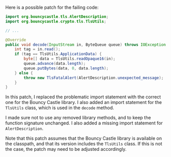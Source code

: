 Here is a possible patch for the failing code:
```java
import org.bouncycastle.tls.AlertDescription;
import org.bouncycastle.crypto.tls.TlsUtils;

// ...

@Override
public void decode(InputStream in, ByteQueue queue) throws IOException {
    int tag = in.read();
    if (tag == TlsUtils.ApplicationData) {
        byte[] data = TlsUtils.readOpaque16(in);
        queue.advance(data.length);
        queue.putBytes(data, 0, data.length);
    } else {
        throw new TlsFatalAlert(AlertDescription.unexpected_message);
    }
}
```
In this patch, I replaced the problematic import statement with the correct one for the Bouncy Castle library. I also added an import statement for the `TlsUtils` class, which is used in the `decode` method.

I made sure not to use any removed library methods, and to keep the function signature unchanged. I also added a missing import statement for `AlertDescription`.

Note that this patch assumes that the Bouncy Castle library is available on the classpath, and that its version includes the `TlsUtils` class. If this is not the case, the patch may need to be adjusted accordingly.